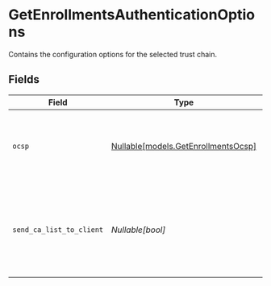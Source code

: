 # GetEnrollmentsAuthenticationOptions

Contains the configuration options for the selected trust chain.


## Fields

| Field                                                                                            | Type                                                                                             | Required                                                                                         | Description                                                                                      |
| ------------------------------------------------------------------------------------------------ | ------------------------------------------------------------------------------------------------ | ------------------------------------------------------------------------------------------------ | ------------------------------------------------------------------------------------------------ |
| `ocsp`                                                                                           | [Nullable[models.GetEnrollmentsOcsp]](../models/getenrollmentsocsp.md)                           | :heavy_check_mark:                                                                               | Whether you want to enable OCSP stapling for client certificates.                                |
| `send_ca_list_to_client`                                                                         | *Nullable[bool]*                                                                                 | :heavy_check_mark:                                                                               | Whether you want to enable the server to send the certificate authority (CA) list to the client. |